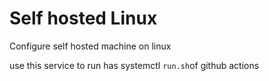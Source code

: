 # Self hosted Linux

Configure self hosted machine on linux

use this service to run has systemctl ``run.sh``of github actions
